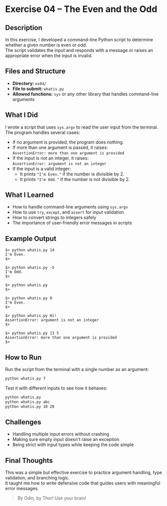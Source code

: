 # Exercise 04 – The Even and the Odd

## Description

In this exercise, I developed a command-line Python script to determine whether a given number is even or odd.  
The script validates the input and responds with a message or raises an appropriate error when the input is invalid.

## Files and Structure

- **Directory:** `ex04/`
- **File to submit:** `whatis.py`
- **Allowed functions:** `sys` or any other library that handles command-line arguments

## What I Did

I wrote a script that uses `sys.argv` to read the user input from the terminal. The program handles several cases:

- If no argument is provided, the program does nothing.
- If more than one argument is passed, it raises:  
  `AssertionError: more than one argument is provided`
- If the input is not an integer, it raises:  
  `AssertionError: argument is not an integer`
- If the input is a valid integer:
  - It prints `"I'm Even."` if the number is divisible by 2.
  - It prints `"I'm Odd."` if the number is not divisible by 2.

## What I Learned

- How to handle command-line arguments using `sys.argv`
- How to use `try`, `except`, and `assert` for input validation
- How to convert strings to integers safely
- The importance of user-friendly error messages in scripts

## Example Output

```
$> python whatis.py 14
I'm Even.
$>

$> python whatis.py -5
I'm Odd.
$>

$> python whatis.py
$>

$> python whatis.py 0
I'm Even.
$>

$> python whatis.py Hi!
AssertionError: argument is not an integer
$>

$> python whatis.py 13 5
AssertionError: more than one argument is provided
$>
```

## How to Run

Run the script from the terminal with a single number as an argument:

```bash
python whatis.py 7
```

Test it with different inputs to see how it behaves:

```bash
python whatis.py
python whatis.py abc
python whatis.py 10 20
```

## Challenges

- Handling multiple input errors without crashing
- Making sure empty input doesn't raise an exception
- Being strict with input types while keeping the code simple

## Final Thoughts

This was a simple but effective exercise to practice argument handling, type validation, and branching logic.  
It taught me how to write defensive code that guides users with meaningful error messages.

> By Odin, by Thor! Use your brain!